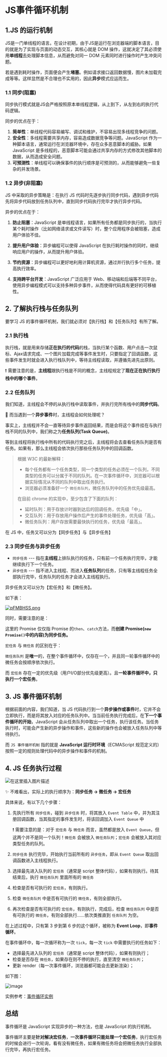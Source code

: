 # JS事件循环机制

## 1.JS 的运行机制

JS是一门单线程的语言。在设计初期，由于JS是运行在浏览器端的脚本语言，目的就是为了实现与页面的动态交互，其核心就是 DOM 操作，这就决定了其必须使用**单线程**去处理脚本信息，从而避免对同一 DOM 元素同时进行操作时产生冲突问题。

若是遇到耗时操作，页面便会产生**堵塞**。例如请求接口返回数据慢，图片未加载完成等等。这样显然是不合理也不实用的，因此**异步**模式应运而生。

### 1.1 同步(阻塞)

同步执行模式就是JS会严格按照原本单线程逻辑，从上到下，从左到右的执行代码逻辑。

同步的优点在于：

1. **简单性**：单线程代码容易编写、调试和维护，不容易出现多线程竞争的问题。
2. **安全性**：多线程需要共享内存，容易造成数据竞争等问题。JavaScript 作为一种脚本语言，通常运行在浏览器环境中，存在众多恶意脚本的威胁。如果 JavaScript 是多线程的，恶意脚本可能会通过共享内存的方式修改其他脚本的数据，从而造成安全问题。
3. **可预测性**：单线程可以确保事件的执行顺序是可预测的，从而能够避免一些复杂的并发场景。

### 1.2 异步(非阻塞)

JS 中采取的异步策略是：在执行 JS 代码时先逐步执行同步代码，遇到异步代码先将异步代码放到任务队列中，直到同步代码执行完毕才执行异步代码。

异步的优点在于：

1. **防止阻塞**：JavaScript 是单线程语言，如果所有任务都是同步执行的，当执行某个耗时操作（比如网络请求或文件读写）时，整个应用程序会被阻塞，造成用户体验不佳。

2. **提升用户体验**：异步编程可以使得 JavaScript 在执行耗时操作的同时，继续响应用户的操作，从而提升用户体验。

3. **节约资源**：异步编程可以更好地利用计算机资源，通过并行执行多个任务，提高执行效率。

4. **支持跨平台开发**：JavaScript 广泛应用于 Web、移动端和后端等不同平台，使用异步编程模式可以支持多种异步事件，从而使得代码具有更好的可移植性。

## 2. 了解执行栈与任务队列

要学习 JS 的事件循环机制，我们就必须对【执行栈】和【任务队列】有所了解。

### 2.1 执行栈

执行栈，就是用来存储**正在执行的代码**的栈，当执行某个函数、用户点击一次鼠标、Ajax请求完成、一个图片加载完成等事件发生时，只要指定了回调函数，这些事件发生时就会进入执行栈队列中，等待主线程读取，并遵循先进先出原则。

❗ 需要注意的是，**主线程**跟执行栈是不同的概念，主线程规定了**现在正在执行执行栈中的哪个事件**。

### 2.2 任务队列

我们知道，主线程会不停的从执行栈中读取事件，并执行完所有栈中的**同步代码**。

🎈 而当遇到一个**异步事件**时，主线程会如何处理呢？

事实上，主线程并不会一直等待异步事件返回结果，而是会将这个事件挂在与执行栈不同的队列中，我们称之为**任务队列(Task Queue)**。

等到主线程将执行栈中所有的代码执行完之后，主线程将会去查看任务队列是否有任务。如果有，那么主线程会依次执行那些任务队列中的回调函数。

> 根据 W3C 的最新解释：
>
> * 每个任务都有一个任务类型，同一个类型的任务必须在一个队列，不同类型的任务可以分属于不同的队列。在一次事件循环中，浏览器可以根据实际情况从不同的队列中取出任务执行。
> * 浏览器必须准备好一个 `微任务队列`，微任务队列中的任务优先级最高。
>
> 在目前 chrome 的实现中，至少包含了下面的队列：
>
> * 延时队列：用于存放计时器到达后的回调任务，优先级「中」。
> * 交互队列：用于存放用户操作后产生的事件处理任务，优先级「高」。
> * 微任务队列：用户存放需要最快执行的任务，优先级「最高」。
>

在 JS 中，任务又可以分为【同步任务】与【异步任务】

### 2.3 同步任务与异步任务

* `同步任务` --- 指在**主线程**上排队执行的任务，只有前一个任务执行完毕，才能继续执行下一个任务。
* `异步任务` --- 指不进入主线程、而进入**任务队列**的任务，只有等主线程任务全部执行完毕，任务队列的任务才会进入主线程执行。

异步任务又可以分为【宏任务】和【微任务】。

如下表：

[![pFMBHSS.png](https://s11.ax1x.com/2024/02/01/pFMBHSS.png)](https://imgse.com/i/pFMBHSS)

同时，需要注意的是：

这里的 Promise 仅仅指 Promise 的`then`、`catch`方法，而**创建 Promise(`new Promise()`中的内容)为同步任务。**

`宏任务` 与 `微任务` 的区别在于：

`微任务队列` 是**唯一**的，在整个事件循环中，仅存在一个，并且同一轮事件循环中的微任务会按顺序依次执行。

而 `宏任务` 存在一定的优先级（用户I/O部分优先级更高）。且**一轮事件循环中，只执行一个宏任务**。

## 3. JS 事件循环机制

根据前面的内容，我们知道，当 JS 代码执行到一个**异步操作或事件**时，它并不会立即执行，而是将其放入对应的任务队列中。当当前任务执行完成后，在**下一个事件循环的开始**，JavaScript 会从任务队列中取出一个任务，执行该任务。当任务执行时，可能会产生新的异步操作和事件，这些新的操作也会被放入任务队列中等待执行。

而 `JS 事件循环机制` 指的就是 **JavaScript 运行时环境**（ECMAScript 规范定义的）按照一定的规则处理代码中的异步操作和事件的机制。

## 4. JS 任务执行过程

![在这里插入图片描述](https://img-blog.csdnimg.cn/930919e558b74188b980c81f033cd524.png#pic_center)

✨ 不难看出，实际上的执行顺序为：**同步任务 → 微任务 → 宏任务**

具体来说，有以下几个步骤：

1. 先执行所有 `同步任务`，碰到 `异步任务` 时，将其放入 `Event Table` 中，并为其注册回调函数，当其指定的事件发生时，将该回调加入 `Event Queue` 中

   ❗ 需要注意的是：对于 `宏任务` 与 `微任务` 而言，虽然都是放入 `Event Queue`，但这两个并不是同一个队列！`微任务` 会被放入 `微任务队列`；`宏任务` 会被放入其对应类型任务的队列。

2. `同步任务` 执行完毕，开始执行当前所有的 `异步任务`，即从 `Event Queue` 取出回调函数进入主线程执行。

3. 选择最先进入队列的 `宏任务`（通常是 script 整体代码），如果有则执行。待其结束后，执行 `微任务队列` 里面所有的 `微任务`
4. 检查是否有可执行的 `宏任务`，有则执行。
5. 检查 `微任务队列` 中是否有可执行的 `微任务`，有则全部执行。
6. 再次检查是否有可执行的 `宏任务`，有则执行，完成后，检查 `微任务队列` 中是否有可执行的 `微任务`，有则全部执行......依次类推直到 `任务队列` 为空。

在上述过程中，只有第 3 步到第 6 步的这个循环，被称为 **Event Loop**，即**事件循环**。

在事件循环中，每一次循环称为一次 `tick`，每一次 `tick` 中需要执行的任务如下：

* 选择最先进入队列的 `宏任务`（通常是 script 整体代码），如果有则执行；
* 检查是否存在 `微任务`，如果存在则不停的执行，直至清空 `微任务队列`；
* 更新 render（每一次事件循环，浏览器都可能会去更新渲染）；

如下图：

![image](https://p1-jj.byteimg.com/tos-cn-i-t2oaga2asx/gold-user-assets/2018/7/14/164974fa4b42e4af~tplv-t2oaga2asx-zoom-in-crop-mark:3024:0:0:0.awebp)

实例参考：[事件循环实例](./tests/事件循环实例.js)

## 总结

事件循环是 JavaScript 实现异步的一种方法，也是 JavaScript 的执行机制。

事件循环主要是**针对解决宏任务**，**一次事件循环只能处理一个宏任务**，执行宏任务的时候会进行一次轮询，看有没有微任务，如果有微任务将会把微任务执行全部执行完毕，再执行宏任务。
